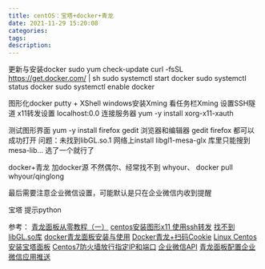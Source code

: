 ```yaml
---
title: centOS：宝塔+docker+青龙
date: 2021-11-29 15:20:08
categories:
tags:
description:
---
```



更新与安装docker
sudo yum check-update
curl -fsSL https://get.docker.com/ | sh
sudo systemctl start docker
sudo systemctl status docker
sudo systemctl enable docker

图形化docker
putty + XShell
windows安装Xming 
看任务栏Xming 
设置SSH隧道 x11转发设置 localhost:0.0
连接服务器
yum -y install xorg-x11-xauth

测试图形界面
yum -y install firefox gedit
浏览器和编辑器
gedit
firefox
都可以成功打开
问题：未找到libGL.so.1
网络上install libgl1-mesa-glx
库里只能搜到 mesa-lib...
选了一个就行了


docker+青龙
加docker源 不然偶尔、经常找不到 whyour、
docker pull whyour/qinglong


最后需要注意企业微信设置，可能默认是只在企业微信内收到提醒



<!-- gdscripts
Secret=qQztXrHqC5Dq2719qCh2c4DEhJjMHcMV9ADBB1Pyt78

ww40e5ef0140a60a6d,qQztXrHqC5Dq2719qCh2c4DEhJjMHcMV9ADBB1Pyt78,@all,1000002,2ojYQJmbRmJafbfjIbQBUqQMLpFc_4MXc-nNn5awJwvv1SeLXkZ81nqWYKE2S9vD4&

2m_771b09jFchZT3eApIH1NRGgNqgDBGIZ4V5S5Ifh1p4PTIKAq8f_9J4UMPFwU1K

pt_key=AAJhpMBHADBrkGqq5xplSKNf2F37hpRI9F_uYs_mM-Qjibbnj3LHmd45D7H26dBXe1z5bMg5DVQ; pt_pin=jd_5af7f58bd49ef;
-->

宝塔
提示python

参考：
[青龙面板从零教程（一）](https://blog.csdn.net/weixin_42565036/article/details/117569495)
[centos安装图形x11 使用ssh转发](https://blog.csdn.net/weixin_42131601/article/details/113707277?utm_medium=distribute.pc_relevant.none-task-blog-2~default~baidujs_title~default-0.highlightwordscore&spm=1001.2101.3001.4242.1)
[找不到libGL.so库](https://blog.csdn.net/weixin_34910922/article/details/108589361?utm_medium=distribute.pc_relevant.none-task-blog-2~default~baidujs_title~default-0.no_search_link&spm=1001.2101.3001.4242.1)
[docker青龙面板安装与使用](https://zhuanlan.zhihu.com/p/387337954)
[Docker青龙+扫码Cookie](https://blog.csdn.net/qq_36010453/article/details/119334451)
[Linux Centos安装宝塔面板](https://www.cnblogs.com/wentutu/p/8549050.html)
[Centos7防火墙放行指定IP和端口](https://blog.csdn.net/m0_37911384/article/details/101545992)
[企业微信API](https://work.weixin.qq.com/api/doc/90000/90135/91039)
[青龙面板配置企业微信应用推送](http://www.dwf135.cn/2235.html)

